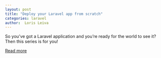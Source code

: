 ```yaml
---
layout: post
title: "Deploy your Laravel app from scratch"
categories: laravel
author:  Loris Leiva
---
```


So you’ve got a Laravel application and you’re ready for the world to see it? Then this series is for you!

[Read more](https://lorisleiva.com/deploy-your-laravel-app-from-scratch)

